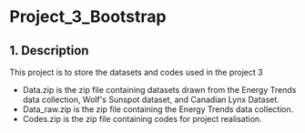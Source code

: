 # Project_3_Bootstrap
## 1. Description
This project is to store the datasets and codes used in the project 3

- Data.zip is the zip file containing datasets drawn from the Energy Trends data collection, Wolf's Sunspot dataset, and Canadian Lynx Dataset.
- Data_raw.zip is the zip file containing the Energy Trends data collection.
- Codes.zip is the zip file containing codes for project realisation.
